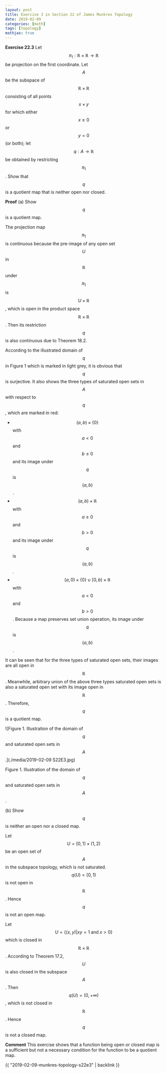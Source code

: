 ```yaml
---
layout: post
title: Exercise 3 in Section 22 of James Munkres Topology
date: 2019-02-09
categories: [math]
tags: [topology]
mathjax: true
---
```


**Exercise 22.3** Let $$\pi_1: \mathbb{R} \times \mathbb{R} \rightarrow \mathbb{R}$$ be projection on the first coordinate. Let $$A$$ be the subspace of $$\mathbb{R}\times\mathbb{R}$$ consisting of all points $$x \times y$$ for which either $$x \geq 0$$ or $$y = 0$$ (or both); let $$q: A \rightarrow \mathbb{R}$$ be obtained by restricting $$\pi_1$$. Show that $$q$$ is a quotient map that is neither open nor closed.

**Proof** (a) Show $$q$$ is a quotient map.

The projection map $$\pi_1$$ is continuous because the pre-image of any open set $$U$$ in $$\mathbb{R}$$ under $$\pi_1$$ is $$U \times \mathbb{R}$$, which is open in the product space $$\mathbb{R}\times\mathbb{R}$$. Then its restriction $$q$$ is also continuous due to Theorem 18.2.

According to the illustrated domain of $$q$$ in Figure 1 which is marked in light grey, it is obvious that $$q$$ is surjective. It also shows the three types of saturated open sets in $$A$$ with respect to $$q$$, which are marked in red:

* $$(a,b) \times \{0\}$$ with $$a < 0$$ and $$b \leq 0$$ and its image under $$q$$ is $$(a, b)$$.
* $$(a,b) \times \mathbb{R}$$ with $$a \geq 0$$ and $$b > 0$$ and its image under $$q$$ is $$(a, b)$$.
* $$(a, 0) \times \{0\} \cup [0,b) \times \mathbb{R}$$ with $$a < 0$$ and $$b > 0$$. Because a map preserves set union operation, its image under $$q$$ is $$(a, b)$$.

It can be seen that for the three types of saturated open sets, their images are all open in $$\mathbb{R}​$$. Meanwhile, arbitrary union of the above three types saturated open sets is also a saturated open set with its image open in $$\mathbb{R}​$$. Therefore, $$q​$$ is a quotient map.

![Figure 1. Illustration of the domain of $$q$$ and saturated open sets in $$A$$.](./media/2019-02-09 S22E3.jpg)

Figure 1. Illustration of the domain of $$q$$ and saturated open sets in $$A$$.

(b) Show $$q$$ is neither an open nor a closed map.

Let $$U = [0, 1) \times (1, 2)$$ be an open set of $$A$$ in the subspace topology, which is not saturated. $$q(U) = [0, 1)$$ is not open in $$\mathbb{R}$$. Hence $$q$$ is not an open map.

Let $$U = \{(x,y) \vert xy = 1 \;\text{and}\; x > 0 \}$$ which is closed in $$\mathbb{R} \times \mathbb{R}$$. According to Theorem 17.2, $$U$$ is also closed in the subspace $$A$$. Then $$q(U)=(0,+\infty)$$, which is not closed in $$\mathbb{R}$$. Hence $$q$$ is not a closed map.

**Comment** This exercise shows that a function being open or closed map is a sufficient but not a necessary condition for the function to be a quotient map.

{{ "2019-02-09-munkres-topology-s22e3" | backlink }}
